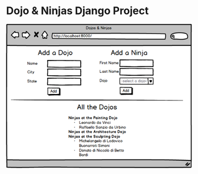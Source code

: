 # Dojo & Ninjas Django Project

![Image to recreate](dojo_ninjas_app/static/img/dojo_ninjas_template.png)

